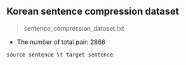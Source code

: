 Korean sentence compression dataset
-----------------------------------

>sentence_compression_dataset.txt
* The number of total pair: 2866
```
source sentence \t target sentence
```

